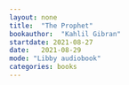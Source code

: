 ```yaml
---
layout: none
title:  "The Prophet"
bookauthor:  "Kahlil Gibran"
startdate: 2021-08-27
date:   2021-08-29
mode: "Libby audiobook"
categories: books
---
```

